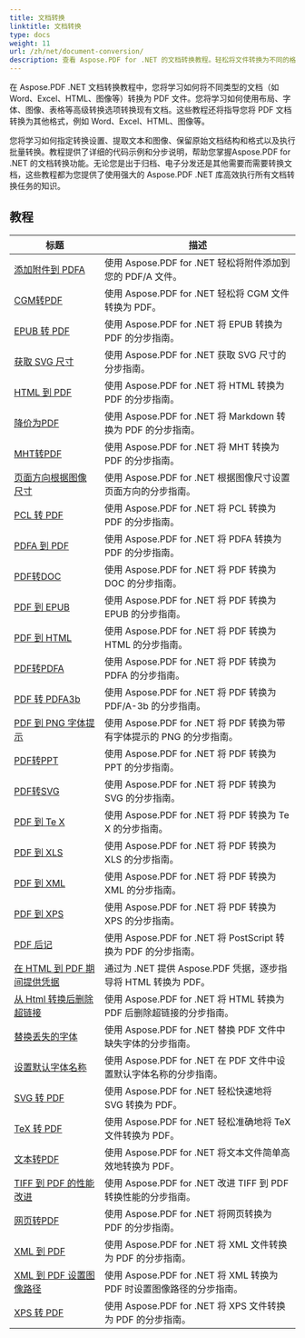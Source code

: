 ```yaml
---
title: 文档转换
linktitle: 文档转换
type: docs
weight: 11
url: /zh/net/document-conversion/
description: 查看 Aspose.PDF for .NET 的文档转换教程。轻松将文件转换为不同的格式。
---
```

在 Aspose.PDF .NET 文档转换教程中，您将学习如何将不同类型的文档（如 Word、Excel、HTML、图像等）转换为 PDF 文件。您将学习如何使用布局、字体、图像、表格等高级转换选项转换现有文档。这些教程还将指导您将 PDF 文档转换为其他格式，例如 Word、Excel、HTML、图像等。 

您将学习如何指定转换设置、提取文本和图像、保留原始文档结构和格式以及执行批量转换。教程提供了详细的代码示例和分步说明，帮助您掌握Aspose.PDF for .NET 的文档转换功能。无论您是出于归档、电子分发还是其他需要而需要转换文档，这些教程都为您提供了使用强大的 Aspose.PDF .NET 库高效执行所有文档转换任务的知识。

## 教程
| 标题 | 描述 |
| --- | --- | 
| [添加附件到 PDFA](./add-attachment-to-pdfa/) | 使用 Aspose.PDF for .NET 轻松将附件添加到您的 PDF/A 文件。 |  
| [CGM转PDF](./cgm-to-pdf/) | 使用 Aspose.PDF for .NET 轻松将 CGM 文件转换为 PDF。 |  
| [EPUB 转 PDF](./epub-to-pdf/) | 使用 Aspose.PDF for .NET 将 EPUB 转换为 PDF 的分步指南。 |  
| [获取 SVG 尺寸](./get-svg-dimensions/) | 使用 Aspose.PDF for .NET 获取 SVG 尺寸的分步指南。 |  
| [HTML 到 PDF](./html-to-pdf/) | 使用 Aspose.PDF for .NET 将 HTML 转换为 PDF 的分步指南。 |  
| [降价为PDF](./markdown-to-pdf/) | 使用 Aspose.PDF for .NET 将 Markdown 转换为 PDF 的分步指南。 |  
| [MHT转PDF](./mht-to-pdf/) | 使用 Aspose.PDF for .NET 将 MHT 转换为 PDF 的分步指南。 |  
| [页面方向根据图像尺寸](./page-orientation-according-image-dimensions/) | 使用 Aspose.PDF for .NET 根据图像尺寸设置页面方向的分步指南。 |  
| [PCL 转 PDF](./pcl-to-pdf/) | 使用 Aspose.PDF for .NET 将 PCL 转换为 PDF 的分步指南。 |  
| [PDFA 到 PDF](./pdfa-to-pdf/) | 使用 Aspose.PDF for .NET 将 PDFA 转换为 PDF 的分步指南。 |  
| [PDF转DOC](./pdf-to-doc/) | 使用 Aspose.PDF for .NET 将 PDF 转换为 DOC 的分步指南。  |  
| [PDF 到 EPUB](./pdf-to-epub/) | 使用 Aspose.PDF for .NET 将 PDF 转换为 EPUB 的分步指南。 |  
| [PDF 到 HTML](./pdf-to-html/) | 使用 Aspose.PDF for .NET 将 PDF 转换为 HTML 的分步指南。 |  
| [PDF转PDFA](./pdf-to-pdfa/) | 使用 Aspose.PDF for .NET 将 PDF 转换为 PDFA 的分步指南。 |  
| [PDF 转 PDFA3b](./pdf-to-pdfa3b/) | 使用 Aspose.PDF for .NET 将 PDF 转换为 PDF/A-3b 的分步指南。 |  
| [PDF 到 PNG 字体提示](./pdf-to-png-font-hinting/) | 使用 Aspose.PDF for .NET 将 PDF 转换为带有字体提示的 PNG 的分步指南。 |  
| [PDF转PPT](./pdf-to-ppt/) | 使用 Aspose.PDF for .NET 将 PDF 转换为 PPT 的分步指南。 |  
| [PDF转SVG](./pdf-to-svg/) | 使用 Aspose.PDF for .NET 将 PDF 转换为 SVG 的分步指南。 |  
| [PDF 到 Te X](./pdf-to-te-x/) | 使用 Aspose.PDF for .NET 将 PDF 转换为 Te X 的分步指南。 |  
| [PDF 到 XLS](./pdf-to-xls/) | 使用 Aspose.PDF for .NET 将 PDF 转换为 XLS 的分步指南。 |  
| [PDF 到 XML](./pdf-to-xml/) | 使用 Aspose.PDF for .NET 将 PDF 转换为 XML 的分步指南。 |  
| [PDF 到 XPS](./pdf-to-xps/) | 使用 Aspose.PDF for .NET 将 PDF 转换为 XPS 的分步指南。 |  
| [PDF 后记](./postscript-to-pdf/) | 使用 Aspose.PDF for .NET 将 PostScript 转换为 PDF 的分步指南。 |  
| [在 HTML 到 PDF 期间提供凭据](./provide-credentials-during-html-to-pdf/) | 通过为 .NET 提供 Aspose.PDF 凭据，逐步指导将 HTML 转换为 PDF。 |  
| [从 Html 转换后删除超链接](./remove-hyperlinks-after-converting-from-html/) | 使用 Aspose.PDF for .NET 将 HTML 转换为 PDF 后删除超链接的分步指南。 |  
| [替换丢失的字体](./replace-missing-fonts/) | 使用 Aspose.PDF for .NET 替换 PDF 文件中缺失字体的分步指南。 |  
| [设置默认字体名称](./set-default-font-name/) | 使用 Aspose.PDF for .NET 在 PDF 文件中设置默认字体名称的分步指南。 |  
| [SVG 转 PDF](./svg-to-pdf/) | 使用 Aspose.PDF for .NET 轻松快速地将 SVG 转换为 PDF。 |  
| [TeX 转 PDF](./tex-to-pdf/) | 使用 Aspose.PDF for .NET 轻松准确地将 TeX 文件转换为 PDF。 |  
| [文本转PDF](./text-to-pdf/) | 使用 Aspose.PDF for .NET 将文本文件简单高效地转换为 PDF。 |  
| [TIFF 到 PDF 的性能改进](./tiff-to-pdf-performance-improvement/) | 使用 Aspose.PDF for .NET 改进 TIFF 到 PDF 转换性能的分步指南。 |  
| [网页转PDF](./web-page-to-pdf/) | 使用 Aspose.PDF for .NET 将网页转换为 PDF 的分步指南。 |  
| [XML 到 PDF](./xml-to-pdf/) | 使用 Aspose.PDF for .NET 将 XML 文件转换为 PDF 的分步指南。 |  
| [XML 到 PDF 设置图像路径](./xml-to-pdfset-image-path/) | 使用 Aspose.PDF for .NET 将 XML 转换为 PDF 时设置图像路径的分步指南。 |  
| [XPS 转 PDF](./xps-to-pdf/) | 使用 Aspose.PDF for .NET 将 XPS 文件转换为 PDF 的分步指南。 |  